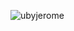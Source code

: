 <p align="left"> <img src="https://komarev.com/ghpvc/?username=ubyjerome&label=Profile%20views&color=0e75b6&style=flat" alt="ubyjerome" /> </p>

